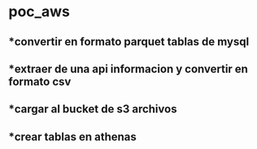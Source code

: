 # poc_aws
## *convertir en formato parquet tablas de mysql
## *extraer de una api informacion y convertir en formato csv
## *cargar al bucket de s3 archivos
## *crear tablas en athenas
